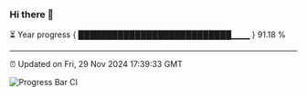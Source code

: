 ### Hi there 👋

⏳ Year progress { ███████████████████████████▁▁▁ } 91.18 %

---

⏰ Updated on Fri, 29 Nov 2024 17:39:33 GMT

![Progress Bar CI](https://github.com/IshwaranRudhara/GIT-ACTION/workflows/Progress%20Bar%20CI/badge.svg)
